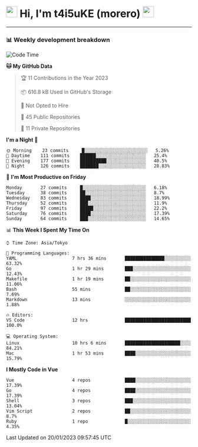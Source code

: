 <!-- Title -->
<h1>
    <img src="https://emojis.slackmojis.com/emojis/images/1600385609/10490/cactuar.gif?1600385609" width="30"/> 
    Hi, I'm t4i5uKE (morero) 
    <img src="https://emojis.slackmojis.com/emojis/images/1600385609/10490/cactuar.gif?1600385609" width="30"/>
</h1>

---

<h3> 📊 Weekly development breakdown </h3>
<!-- waka-readme-stats -->

<!--START_SECTION:waka-->
![Code Time](http://img.shields.io/badge/Code%20Time-1%2C371%20hrs%2040%20mins-blue)

**🐱 My GitHub Data** 

> 🏆 11 Contributions in the Year 2023
 > 
> 📦 616.8 kB Used in GitHub's Storage 
 > 
> 🚫 Not Opted to Hire
 > 
> 📜 45 Public Repositories 
 > 
> 🔑 11 Private Repositories  
 > 
**I'm a Night 🦉** 

```text
🌞 Morning    23 commits     █░░░░░░░░░░░░░░░░░░░░░░░░   5.26% 
🌆 Daytime    111 commits    ██████░░░░░░░░░░░░░░░░░░░   25.4% 
🌃 Evening    177 commits    ██████████░░░░░░░░░░░░░░░   40.5% 
🌙 Night      126 commits    ███████░░░░░░░░░░░░░░░░░░   28.83%

```
📅 **I'm Most Productive on Friday** 

```text
Monday       27 commits     █░░░░░░░░░░░░░░░░░░░░░░░░   6.18% 
Tuesday      38 commits     ██░░░░░░░░░░░░░░░░░░░░░░░   8.7% 
Wednesday    83 commits     ████░░░░░░░░░░░░░░░░░░░░░   18.99% 
Thursday     52 commits     ███░░░░░░░░░░░░░░░░░░░░░░   11.9% 
Friday       97 commits     █████░░░░░░░░░░░░░░░░░░░░   22.2% 
Saturday     76 commits     ████░░░░░░░░░░░░░░░░░░░░░   17.39% 
Sunday       64 commits     ███░░░░░░░░░░░░░░░░░░░░░░   14.65%

```


📊 **This Week I Spent My Time On** 

```text
⌚︎ Time Zone: Asia/Tokyo

💬 Programming Languages: 
YAML                     7 hrs 36 mins       ███████████████░░░░░░░░░░   63.32% 
Go                       1 hr 29 mins        ███░░░░░░░░░░░░░░░░░░░░░░   12.43% 
Makefile                 1 hr 19 mins        ██░░░░░░░░░░░░░░░░░░░░░░░   11.06% 
Bash                     55 mins             ██░░░░░░░░░░░░░░░░░░░░░░░   7.69% 
Markdown                 13 mins             ░░░░░░░░░░░░░░░░░░░░░░░░░   1.88%

🔥 Editors: 
VS Code                  12 hrs              █████████████████████████   100.0%

💻 Operating System: 
Linux                    10 hrs 6 mins       █████████████████████░░░░   84.21% 
Mac                      1 hr 53 mins        ████░░░░░░░░░░░░░░░░░░░░░   15.79%

```

**I Mostly Code in Vue** 

```text
Vue                      4 repos             ████░░░░░░░░░░░░░░░░░░░░░   17.39% 
Go                       4 repos             ████░░░░░░░░░░░░░░░░░░░░░   17.39% 
Shell                    3 repos             ███░░░░░░░░░░░░░░░░░░░░░░   13.04% 
Vim Script               2 repos             ██░░░░░░░░░░░░░░░░░░░░░░░   8.7% 
Ruby                     1 repo              █░░░░░░░░░░░░░░░░░░░░░░░░   4.35%

```



 Last Updated on 20/01/2023 09:57:45 UTC
<!--END_SECTION:waka-->

